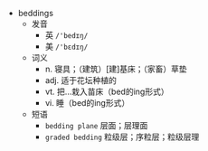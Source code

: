 - beddings
  - 发音
    - 英 `/'bedɪŋ/`
    - 美 `/'bɛdɪŋ/`
  - 词义
    - n. 寝具；（建筑）[建]基床；（家畜）草垫
    - adj. 适于花坛种植的
    - vt. 把…栽入苗床（bed的ing形式）
    - vi. 睡（bed的ing形式）
  - 短语
    - `bedding plane` 层面；层理面 
    - `graded bedding` 粒级层；序粒层；粒级层理 
